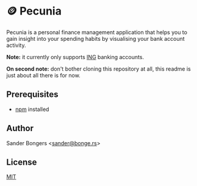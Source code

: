 # 🪙 Pecunia

Pecunia is a personal finance management application that helps you to gain insight into your spending habits by visualising your bank account activity.

**Note:** it currently only supports [ING](https://www.ing.nl) banking accounts.

**On second note:** don't bother cloning this repository at all, this readme is just about all there is for now.






## Prerequisites

* [npm](https://npmjs.com/) installed
## Author

Sander Bongers <[sander@bonge.rs](mailto:sander@bonge.rs)>

## License
[MIT](https://choosealicense.com/licenses/mit/)
